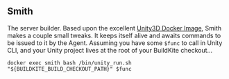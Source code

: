 Smith
----

The server builder. Based upon the excellent [Unity3D Docker Image](https://gitlab.com/gableroux/unity3d), Smith makes a couple small tweaks. It keeps itself alive and awaits commands to be issued to it by the Agent. Assuming you have some `$func` to call in Unity CLI, and your Unity project lives at the root of your BuildKite checkout...

`docker exec smith bash /bin/unity_run.sh "${BUILDKITE_BUILD_CHECKOUT_PATH}" $func`
